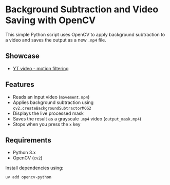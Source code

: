 # Background Subtraction and Video Saving with OpenCV

This simple Python script uses OpenCV to apply background subtraction to a video and saves the output as a new `.mp4` file.

## Showcase
- [YT video - motion filtering](https://www.youtube.com/watch?v=3ykhqCq5v_M)

## Features

- Reads an input video (`movement.mp4`)
- Applies background subtraction using `cv2.createBackgroundSubtractorMOG2`
- Displays the live processed mask
- Saves the result as a grayscale `.mp4` video (`output_mask.mp4`)
- Stops when you press the `x` key

## Requirements

- Python 3.x
- OpenCV (`cv2`)

Install dependencies using:

```bash
uv add opencv-python